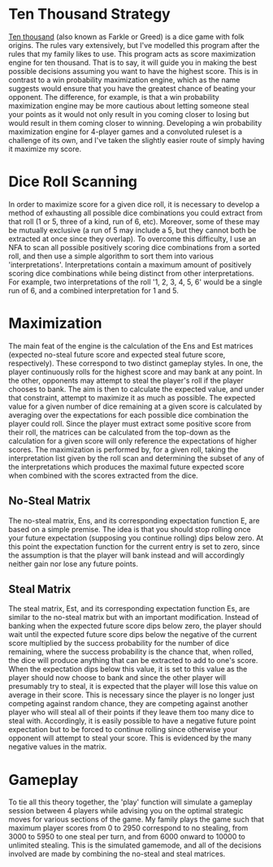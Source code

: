 # Ten Thousand Strategy

[Ten thousand](https://en.wikipedia.org/wiki/Dice_10000) (also known as Farkle or Greed) is a dice game with folk origins. The rules vary extensively, but I've modelled this program after the rules that my family likes to use. This program acts as score maximization engine for ten thousand. That is to say, it will guide you in making the best possible decisions assuming you want to have the highest score. This is in contrast to a win probability maximization engine, which as the name suggests would ensure that you have the greatest chance of beating your opponent. The difference, for example, is that a win probability maximization engine may be more cautious about letting someone steal your points as it would not only result in you coming closer to losing but would result in them coming closer to winning. Developing a win probability maximization engine for 4-player games and a convoluted ruleset is a challenge of its own, and I've taken the slightly easier route of simply having it maximize my score.

# Dice Roll Scanning

In order to maximize score for a given dice roll, it is necessary to develop a method of exhausting all possible dice combinations you could extract from that roll (1 or 5, three of a kind, run of 6, etc). Moreover, some of these may be mutually exclusive (a run of 5 may include a 5, but they cannot both be extracted at once since they overlap). To overcome this difficulty, I use an NFA to scan all possible positively scoring dice combinations from a sorted roll, and then use a simple algorithm to sort them into various 'interpretations'. Interpretations contain a maximum amount of positively scoring dice combinations while being distinct from other interpretations. For example, two interpretations of the roll '1, 2, 3, 4, 5, 6' would be a single run of 6, and a combined interpretation for 1 and 5.

# Maximization

The main feat of the engine is the calculation of the Ens and Est matrices (expected no-steal future score and expected steal future score, respectively). These correspond to two distinct gameplay styles. In one, the player continuously rolls for the highest score and may bank at any point. In the other, opponents may attempt to steal the player's roll if the player chooses to bank. The aim is then to calculate the expected value, and under that constraint, attempt to maximize it as much as possible. The expected value for a given number of dice remaining at a given score is calculated by averaging over the expectations for each possible dice combination the player could roll. Since the player must extract some positive score from their roll, the matrices can be calculated from the top-down as the calculation for a given score will only reference the expectations of higher scores. The maximization is performed by, for a given roll, taking the interpretation list given by the roll scan and determining the subset of any of the interpretations which produces the maximal future expected score when combined with the scores extracted from the dice.

## No-Steal Matrix

The no-steal matrix, Ens, and its corresponding expectation function E, are based on a simple premise. The idea is that you should stop rolling once your future expectation (supposing you continue rolling) dips below zero. At this point the expectation function for the current entry is set to zero, since the assumption is that the player will bank instead and will accordingly neither gain nor lose any future points.

## Steal Matrix

The steal matrix, Est, and its corresponding expectation function Es, are similar to the no-steal matrix but with an important modification. Instead of banking when the expected future score dips below zero, the player should wait until the expected future score dips below the negative of the current score multiplied by the success probability for the number of dice remaining, where the success probability is the chance that, when rolled, the dice will produce anything that can be extracted to add to one's score. When the expectation dips below this value, it is set to this value as the player should now choose to bank and since the other player will presumably try to steal, it is expected that the player will lose this value on average in their score. This is necessary since the player is no longer just competing against random chance, they are competing against another player who will steal all of their points if they leave them too many dice to steal with. Accordingly, it is easily possible to have a negative future point expectation but to be forced to continue rolling since otherwise your opponent will attempt to steal your score. This is evidenced by the many negative values in the matrix.

# Gameplay

To tie all this theory together, the 'play' function will simulate a gameplay session between 4 players while advising you on the optimal strategic moves for various sections of the game. My family plays the game such that maximum player scores from 0 to 2950 correspond to no stealing, from 3000 to 5950 to one steal per turn, and from 6000 onward to 10000 to unlimited stealing. This is the simulated gamemode, and all of the decisions involved are made by combining the no-steal and steal matrices.
